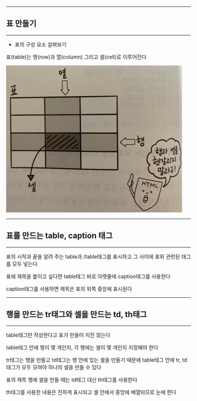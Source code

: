 ***
## 표 만들기
***

- 표의 구성 요소 살펴보기

표(table)는 행(row)과 열(column) 그리고 셀(cell)로 이루어진다

![html01](./img/html01.png)

***
## 표를 만드는 table, caption 태그
***
표의 시작과 끝을 알려 주는 table과 /table태그를 표시하고 그 사이에 표와 관련된 태그를 모두 넣는다

표에 제목을 붙이고 싶다면 table태그 바로 아랫줄에 caption태그를 사용한다

caption태그를 사용하면 제목은 표의 위쪽 중앙에 표시된다

***
## 행을 만드는 tr태그와 셀을 만드는 td, th태그
***

table태그만 작성한다고 표가 만들어 지진 않는다

table태그 안에 행이 몇 개인지, 각 행에는 셀이 몇 개인지 지정해야 한다

tr태그는 행을 만들고 td태그는 행 안에 있는 셀을 만들기 때문에 table태그 안에 tr, td 태그가 모두 모여야 하나의 셀을 만들 수 있다

표의 제목 행에 셀을 만들 때는 td태그 대신 th태그를 사용한다

th태그를 사용한 내용은 진하게 표시되고 셀 안에서 중앙에 배열되므로 눈에 띈다